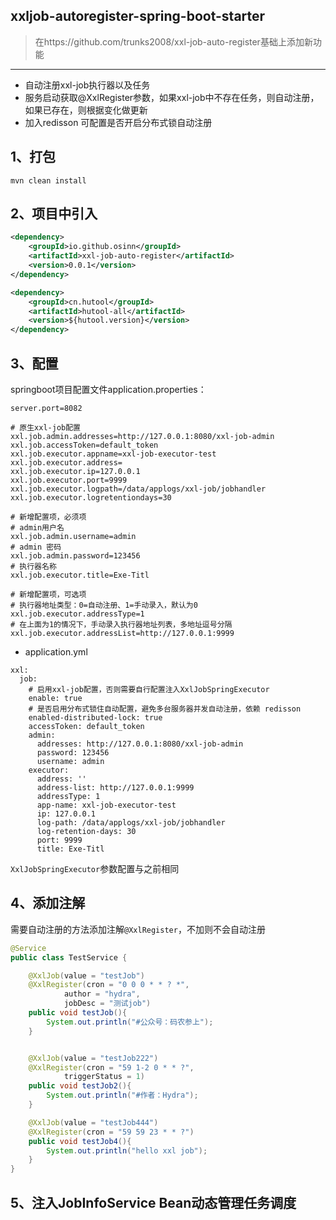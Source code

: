 ## xxljob-autoregister-spring-boot-starter
> 在https://github.com/trunks2008/xxl-job-auto-register基础上添加新功能
**********************************

- 自动注册xxl-job执行器以及任务
- 服务启动获取@XxlRegister参数，如果xxl-job中不存在任务，则自动注册，如果已存在，则根据变化做更新
- 加入redisson 可配置是否开启分布式锁自动注册

## 1、打包

```
mvn clean install
```

## 2、项目中引入

```xml
<dependency>
    <groupId>io.github.osinn</groupId>
    <artifactId>xxl-job-auto-register</artifactId>
    <version>0.0.1</version>
</dependency>

<dependency>
    <groupId>cn.hutool</groupId>
    <artifactId>hutool-all</artifactId>
    <version>${hutool.version}</version>
</dependency>
```

## 3、配置

springboot项目配置文件application.properties：

```properties
server.port=8082

# 原生xxl-job配置
xxl.job.admin.addresses=http://127.0.0.1:8080/xxl-job-admin
xxl.job.accessToken=default_token
xxl.job.executor.appname=xxl-job-executor-test
xxl.job.executor.address=
xxl.job.executor.ip=127.0.0.1
xxl.job.executor.port=9999
xxl.job.executor.logpath=/data/applogs/xxl-job/jobhandler
xxl.job.executor.logretentiondays=30

# 新增配置项，必须项
# admin用户名
xxl.job.admin.username=admin
# admin 密码
xxl.job.admin.password=123456
# 执行器名称
xxl.job.executor.title=Exe-Titl

# 新增配置项，可选项
# 执行器地址类型：0=自动注册、1=手动录入，默认为0
xxl.job.executor.addressType=1
# 在上面为1的情况下，手动录入执行器地址列表，多地址逗号分隔
xxl.job.executor.addressList=http://127.0.0.1:9999
```
- application.yml
```
xxl:
  job:
    # 启用xxl-job配置，否则需要自行配置注入XxlJobSpringExecutor
    enable: true
    # 是否启用分布式锁住自动配置，避免多台服务器并发自动注册，依赖 redisson
    enabled-distributed-lock: true
    accessToken: default_token
    admin:
      addresses: http://127.0.0.1:8080/xxl-job-admin
      password: 123456
      username: admin
    executor:
      address: ''
      address-list: http://127.0.0.1:9999
      addressType: 1
      app-name: xxl-job-executor-test
      ip: 127.0.0.1
      log-path: /data/applogs/xxl-job/jobhandler
      log-retention-days: 30
      port: 9999
      title: Exe-Titl
```

`XxlJobSpringExecutor`参数配置与之前相同

## 4、添加注解
需要自动注册的方法添加注解`@XxlRegister`，不加则不会自动注册

```java
@Service
public class TestService {

    @XxlJob(value = "testJob")
    @XxlRegister(cron = "0 0 0 * * ? *",
            author = "hydra",
            jobDesc = "测试job")
    public void testJob(){
        System.out.println("#公众号：码农参上");
    }


    @XxlJob(value = "testJob222")
    @XxlRegister(cron = "59 1-2 0 * * ?",
            triggerStatus = 1)
    public void testJob2(){
        System.out.println("#作者：Hydra");
    }

    @XxlJob(value = "testJob444")
    @XxlRegister(cron = "59 59 23 * * ?")
    public void testJob4(){
        System.out.println("hello xxl job");
    }
}
```
## 5、注入JobInfoService Bean动态管理任务调度
